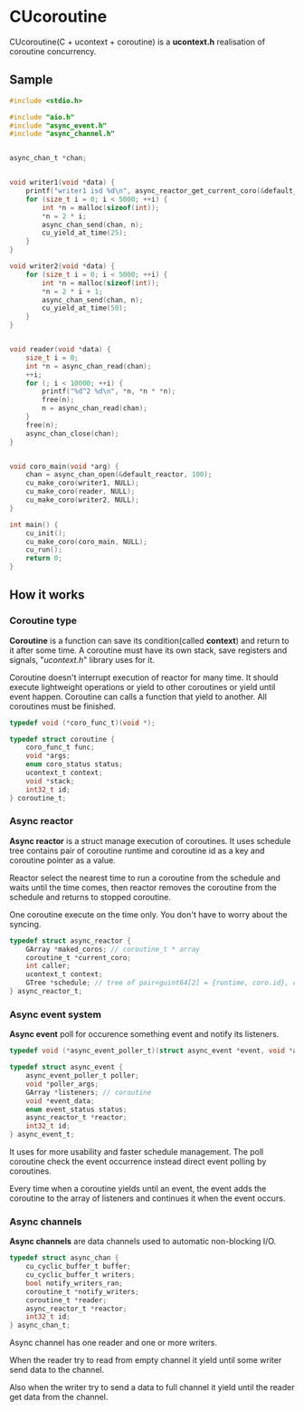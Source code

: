 # CUcoroutine
CUcoroutine(C + ucontext + coroutine) is a **ucontext.h** realisation of coroutine concurrency.

## Sample

```c 
#include <stdio.h>

#include "aio.h"
#include "async_event.h"
#include "async_channel.h"


async_chan_t *chan;


void writer1(void *data) {
    printf("writer1 isd %d\n", async_reactor_get_current_coro(&default_reactor)->id);
    for (size_t i = 0; i < 5000; ++i) {
        int *n = malloc(sizeof(int));
        *n = 2 * i;
        async_chan_send(chan, n);
        cu_yield_at_time(25);
    }
}

void writer2(void *data) {
    for (size_t i = 0; i < 5000; ++i) {
        int *n = malloc(sizeof(int));
        *n = 2 * i + 1;
        async_chan_send(chan, n);
        cu_yield_at_time(50);
    }
}


void reader(void *data) {
    size_t i = 0;
    int *n = async_chan_read(chan);
    ++i;
    for (; i < 10000; ++i) {
        printf("%d^2 %d\n", *n, *n * *n);
        free(n);
        n = async_chan_read(chan);
    }
    free(n);
    async_chan_close(chan);
}


void coro_main(void *arg) {
    chan = async_chan_open(&default_reactor, 100);
    cu_make_coro(writer1, NULL);
    cu_make_coro(reader, NULL);
    cu_make_coro(writer2, NULL);
}

int main() {
    cu_init();
    cu_make_coro(coro_main, NULL);
    cu_run();
    return 0;
}
```

## How it works
### Coroutine type
**Coroutine** is a function can save its condition(called __context__) and return to it after some time. A coroutine must have its own stack, save registers and signals, "*ucontext.h*" library uses for it. 

Coroutine doesn't interrupt execution of reactor for many time. It should execute lightweight operations or yield to other coroutines or yield until event happen.
Coroutine can calls a function that yield to another.
All coroutines must be finished.
```c
typedef void (*coro_func_t)(void *);

typedef struct coroutine {
    coro_func_t func;
    void *args;
    enum coro_status status;
    ucontext_t context;
    void *stack;
    int32_t id;
} coroutine_t;
```
### Async reactor

**Async reactor** is a struct manage execution of coroutines. It uses schedule tree contains pair of coroutine runtime and coroutine id as a key and coroutine pointer as a value.

Reactor select the nearest time to run a coroutine from the schedule and waits until the time comes, then reactor removes the coroutine from the schedule and returns to stopped coroutine.

One coroutine execute on the time only. You don't have to worry about the syncing.

```c
typedef struct async_reactor {  
    GArray *maked_coros; // coroutine_t * array
    coroutine_t *current_coro;
    int caller;
    ucontext_t context;
    GTree *schedule; // tree of pair<guint64[2] = {runtime, coro.id}, coroutine_t>
} async_reactor_t;
```

### Async event system
**Async event** poll for occurence something event and notify its listeners.
```c
typedef void (*async_event_poller_t)(struct async_event *event, void *args);

typedef struct async_event {
    async_event_poller_t poller;
    void *poller_args;
    GArray *listeners; // coroutine
    void *event_data;
    enum event_status status;
    async_reactor_t *reactor;
    int32_t id;
} async_event_t;
```
It uses for more usability and faster schedule management.
The poll coroutine check the event occurrence instead direct event polling by coroutines.

Every time when a coroutine yields until an event, the event adds the coroutine to the array of listeners and continues it when the event occurs.


### Async channels
**Async channels** are data channels used to automatic non-blocking I/O.
```c
typedef struct async_chan {
    cu_cyclic_buffer_t buffer;
    cu_cyclic_buffer_t writers;
    bool notify_writers_ran;
    coroutine_t *notify_writers;
    coroutine_t *reader;   
    async_reactor_t *reactor;
    int32_t id;
} async_chan_t;
```
Async channel has one reader and one or more writers.

When the reader try to read from empty channel it yield until some writer send data to the channel.

Also when the writer try to send a data to full channel it yield until the reader get data from the channel.
